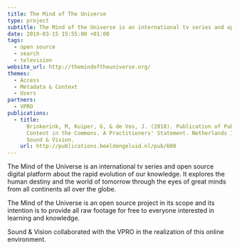 ```yaml
---
title: The Mind of The Universe
type: project
subtitle: The Mind of the Universe is an international tv series and open source digital platform about the rapid evolution of our knowledge.
date: 2019-03-15 15:55:00 +01:00
tags:
  - open source
  - search
  - television
website_url: http://themindoftheuniverse.org/
themes:
  - Access
  - Metadata & Context
  - Users
partners:
  - VPRO
publications:
  - title:
      Brinkerink, M, Kuiper, G, & de Vos, J. (2018). Publication of Public Broadcasting
      Content in the Commons. A Practitioners' Statement. Netherlands Institute for
      Sound & Vision.
    url: http://publications.beeldengeluid.nl/pub/600
---
```


The Mind of the Universe is an international tv series and open source digital platform about the rapid evolution of our knowledge. It explores the human destiny and the world of tomorrow through the eyes of great minds from all continents all over the globe.

The Mind of the Universe is an open source project in its scope and its intention is to provide all raw footage for free to everyone interested in learning and knowledge.

Sound & Vision collaborated with the VPRO in the realization of this online environment.
